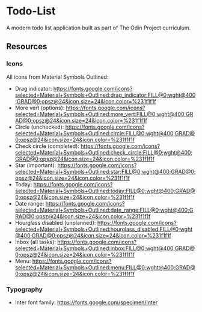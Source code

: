 # Todo-List

A modern todo list application built as part of The Odin Project curriculum.

## Resources

### Icons

All icons from Material Symbols Outlined:

- Drag indicator: https://fonts.google.com/icons?selected=Material+Symbols+Outlined:drag_indicator:FILL@0;wght@400;GRAD@0;opsz@24&icon.size=24&icon.color=%231f1f1f
- More vert (options): https://fonts.google.com/icons?selected=Material+Symbols+Outlined:more_vert:FILL@0;wght@400;GRAD@0;opsz@24&icon.size=24&icon.color=%231f1f1f
- Circle (unchecked): https://fonts.google.com/icons?selected=Material+Symbols+Outlined:circle:FILL@0;wght@400;GRAD@0;opsz@24&icon.size=24&icon.color=%231f1f1f
- Check circle (completed): https://fonts.google.com/icons?selected=Material+Symbols+Outlined:check_circle:FILL@0;wght@400;GRAD@0;opsz@24&icon.size=24&icon.color=%231f1f1f
- Star (important): https://fonts.google.com/icons?selected=Material+Symbols+Outlined:star:FILL@0;wght@400;GRAD@0;opsz@24&icon.size=24&icon.color=%231f1f1f
- Today: https://fonts.google.com/icons?selected=Material+Symbols+Outlined:today:FILL@0;wght@400;GRAD@0;opsz@24&icon.size=24&icon.color=%231f1f1f
- Date range: https://fonts.google.com/icons?selected=Material+Symbols+Outlined:date_range:FILL@0;wght@400;GRAD@0;opsz@24&icon.size=24&icon.color=%231f1f1f
- Hourglass disabled (unplanned): https://fonts.google.com/icons?selected=Material+Symbols+Outlined:hourglass_disabled:FILL@0;wght@400;GRAD@0;opsz@24&icon.size=24&icon.color=%231f1f1f
- Inbox (all tasks): https://fonts.google.com/icons?selected=Material+Symbols+Outlined:inbox:FILL@0;wght@400;GRAD@0;opsz@24&icon.size=24&icon.color=%231f1f1f
- Menu: https://fonts.google.com/icons?selected=Material+Symbols+Outlined:menu:FILL@0;wght@400;GRAD@0;opsz@24&icon.size=24&icon.color=%231f1f1f

### Typography

- Inter font family: https://fonts.google.com/specimen/Inter
